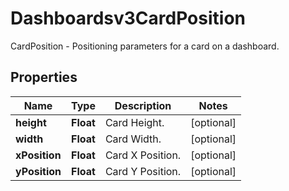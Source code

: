 

# Dashboardsv3CardPosition

CardPosition - Positioning parameters for a card on a dashboard.

## Properties

| Name | Type | Description | Notes |
|------------ | ------------- | ------------- | -------------|
|**height** | **Float** | Card Height. |  [optional] |
|**width** | **Float** | Card Width. |  [optional] |
|**xPosition** | **Float** | Card X Position. |  [optional] |
|**yPosition** | **Float** | Card Y Position. |  [optional] |



